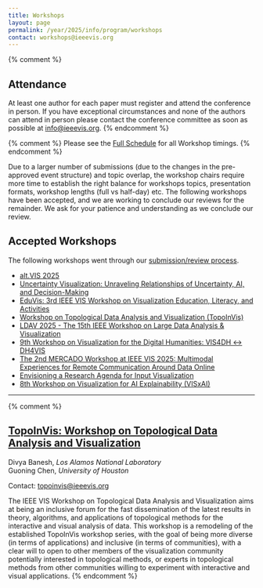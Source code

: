 ```yaml
---
title: Workshops
layout: page
permalink: /year/2025/info/program/workshops
contact: workshops@ieeevis.org
---
```


{% comment %}
## Attendance
At least one author for each paper must register and attend the conference in person. If you have exceptional circumstances and none of the authors can attend in person please contact the conference committee as soon as possible at [info@ieeevis.org](mailto:info@ieeevis.org).
{% endcomment %}

{% comment %}
Please see the [Full Schedule](https://ieeevis.org/year/2025/program/calendar) for all Workshop timings.
{% endcomment %}

Due to a larger number of submissions (due to the changes in the pre-approved event structure) and topic overlap, the workshop chairs require more time to establish the right balance for workshops topics, presentation formats, workshop lengths (full vs half-day) etc.  The following workshops have been accepted, and we are working to conclude our reviews for the remainder. We ask for your patience and understanding as we conclude our review.

## Accepted Workshops
The following workshops went through our [submission/review process](https://ieeevis.org/year/2025/info/call-participation/workshops). 

* [alt.VIS 2025](#altvis)
* [Uncertainty Visualization: Unraveling Relationships of Uncertainty, AI, and Decision-Making](#uncertainty)
* [EduVis: 3rd IEEE VIS Workshop on Visualization Education, Literacy, and Activities](#eduvis)
* [Workshop on Topological Data Analysis and Visualization (TopoInVis)](#TopoInVis)
* [LDAV 2025 - The 15th IEEE Workshop on Large Data Analysis & Visualization](#LDAV)
* [9th Workshop on Visualization for the Digital Humanities: VIS4DH ↔ DH4VIS](#VIS4DH)
* [The 2nd MERCADO Workshop at IEEE VIS 2025: Multimodal Experiences for Remote Communication Around Data Online](#MERCADO)
* [Envisioning a Research Agenda for Input Visualization](#InputVis)
* [8th Workshop on Visualization for AI Explainability (VISxAI)](#VISxAI)
<hr/>

{% comment %}
## <a name="altvis"></a> [TopoInVis: Workshop on Topological Data Analysis and Visualization](https://topoinvis.org/)

Divya Banesh, *Los Alamos National Laboratory* <br>
Guoning Chen, *University of Houston* <br>

Contact: topoinvis@ieeevis.org

The IEEE VIS Workshop on Topological Data Analysis and Visualization aims at being an inclusive forum for the fast dissemination of the latest results in theory, algorithms, and applications of topological methods for the interactive and visual analysis of data. This workshop is a remodeling of the established TopoInVis workshop series, with the goal of being more diverse (in terms of applications) and inclusive (in terms of communities), with a clear will to open to other members of the visualization community potentially interested in topological methods, or experts in topological methods from other communities willing to experiment with interactive and visual applications.
{% endcomment %}
